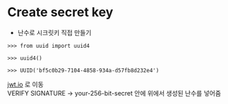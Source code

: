 # Create secret key
* 난수로 시크릿키 직접 만들기  
```
>>> from uuid import uuid4
```
```
>>> uuid4()
```
```
>>> UUID('bf5c0b29-7104-4858-934a-d57fb8d232e4')
```
[jwt.io](https://jwt.io/) 로 이동  
VERIFY SIGNATURE -> your-256-bit-secret 안에 위에서 생성된 난수를 넣어줌
